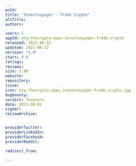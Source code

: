 ```yaml
---
wsId: 
title: "Investvoyager - Trade Crypto"
altTitle: 
authors:

users: 1
appId: org.thecrypto.apps.investvoyager.trade.crypto
released: 2021-06-22
updated: 2021-06-22
version: "1.0"
stars: 0.0
ratings: 
reviews: 
size: 2.4M
website: 
repository: 
issue: 
icon: org.thecrypto.apps.investvoyager.trade.crypto.jpg
bugbounty: 
verdict: fewusers
date: 2021-08-02
signer: 
reviewArchive:


providerTwitter: 
providerLinkedIn: 
providerFacebook: 
providerReddit: 

redirect_from:

---
```



